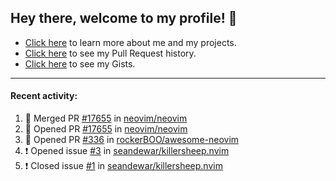 ## Hey there, welcome to my profile! 👋

- [Click here](https://seandewar.github.io/) to learn more about me and my projects.
- [Click here](https://github.com/search?p=1&q=author%3Aseandewar+is%3Apr) to see my Pull Request history.
- [Click here](https://gist.github.com/seandewar) to see my Gists.

---

#### Recent activity:

<!--START_SECTION:activity-->
1. 🎉 Merged PR [#17655](https://github.com/neovim/neovim/pull/17655) in [neovim/neovim](https://github.com/neovim/neovim)
2. 💪 Opened PR [#17655](https://github.com/neovim/neovim/pull/17655) in [neovim/neovim](https://github.com/neovim/neovim)
3. 💪 Opened PR [#336](https://github.com/rockerBOO/awesome-neovim/pull/336) in [rockerBOO/awesome-neovim](https://github.com/rockerBOO/awesome-neovim)
4. ❗️ Opened issue [#3](https://github.com/seandewar/killersheep.nvim/issues/3) in [seandewar/killersheep.nvim](https://github.com/seandewar/killersheep.nvim)
5. ❗️ Closed issue [#1](https://github.com/seandewar/killersheep.nvim/issues/1) in [seandewar/killersheep.nvim](https://github.com/seandewar/killersheep.nvim)
<!--END_SECTION:activity-->
